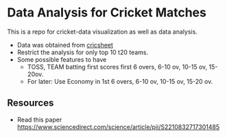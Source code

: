 # Data Analysis for Cricket Matches

This is a repo for cricket-data visualization as well as data analysis.

* Data was obtained from [cricsheet](https://cricsheet.org/downloads/)
* Restrict the analysis for only top 10 t20 teams.
* Some possible features to have
  - TOSS, TEAM batting first scores first 6 overs, 6-10 ov, 10-15 ov, 15-20ov.
  - For later: Use Economy in 1st 6 overs, 6-10 ov, 10-15 ov, 15-20 ov.

## Resources
* Read this paper https://www.sciencedirect.com/science/article/pii/S2210832717301485

